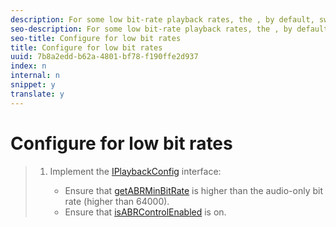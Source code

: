 ```yaml
---
description: For some low bit-rate playback rates, the , by default, switches to the audio-only stream and the playback appears frozen. You can configure the player so that it never encounters a situation where it switches to audio-only.
seo-description: For some low bit-rate playback rates, the , by default, switches to the audio-only stream and the playback appears frozen. You can configure the player so that it never encounters a situation where it switches to audio-only.
seo-title: Configure for low bit rates
title: Configure for low bit rates
uuid: 7b8a2edd-b62a-4801-bf78-f190ffe2d937
index: n
internal: n
snippet: y
translate: y
---
```


# Configure for low bit rates


>1. Implement the [IPlaybackConfig](http://help.adobe.com/en_US/primetime/reference_implementation/android/javadoc/com/adobe/primetime/reference/config/IPlaybackConfig.html) interface:
>    
>    * Ensure that [getABRMinBitRate](http://help.adobe.com/en_US/primetime/reference_implementation/android/javadoc/com/adobe/primetime/reference/config/IPlaybackConfig.html#getABRMinBitRate()) is higher than the audio-only bit rate (higher than 64000).
>    * Ensure that [isABRControlEnabled](http://help.adobe.com/en_US/primetime/reference_implementation/android/javadoc/com/adobe/primetime/reference/config/IPlaybackConfig.html#isABRControlEnabled()) is on.
>    
